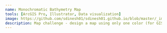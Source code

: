 ```yaml
---
name: Monochromatic Bathymetry Map
tools: [ArcGIS Pro, Illustrator, Data visualization]
image: https://github.com/sdinesh01/sdinesh01.github.io/blob/master/_images/Layout.jpg?raw=true
description: Map challenge - design a map using only one color (for GIS 405 Geoviz & Cartography)
---
```

